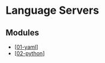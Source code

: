 Language Servers
===

Modules
---

- [[01-yaml]]
- [[02-python]]

[//begin]: # "Autogenerated link references for markdown compatibility"
[01-yaml]: 01-yaml.md "Yaml"
[02-python]: 02-python.md "Python"
[//end]: # "Autogenerated link references"